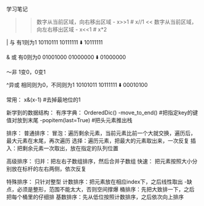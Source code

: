 学习笔记

>> 数字从当前区域，向右移出区域
    - x>>1  # x//1
<< 数字从当前区域，向左右移出区域
    - x<<1  # x*2

| 与 有1则为1
    10110111
    10111111
    ⬇️
    10111111

& 或 有0则为0
    01001000
    01000000
    ⬇️
    01000000

～非 1变0，0变1

^异或 相同则为0，不同则为1
    10101011
    10111111
    ⬇️
    00010100

常用：
x&(x-1)  #去掉最地位的1

新学到的数据结构：
有序字典：
    OrderedDic()
        -move_to_end()  #把指定key的键值对放到末尾
        -popitem(last=True)  #把头元素推出栈
        
排序：
普通排序：
    冒泡：遍历剩余元素，当前元素比前一个大就交换，遍历后，最大元素在末尾，再次遍历
    选择：遍历元素，把最大的元素取出来，一次反复
    插入：把剩余元素一次取出，放在指定的队列位置

高级排序：
    归并：把左右子数组排序，然后合并子数组
    快速： 把元素按照大小分别放在标杆的左右两侧，依次反复

特殊排序：
只针对整型
计数排序：把元素放在相应index下，之后线性取出
    -缺点，必须是整形，范围不能太大，否则空间撑爆
桶排序：先把大致排一下，之后把每个桶里的仔细排
基数排序：先从低位按照计数排序，之后依次向上排序